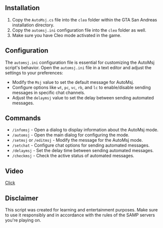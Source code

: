 ## Installation

1. Copy the `AutoMsj.cs` file into the `cleo` folder within the GTA San Andreas installation directory.
2. Copy the `automsj.ini` configuration file into the `cleo` folder as well.
3. Make sure you have Cleo mode activated in the game.

## Configuration

The `automsj.ini` configuration file is essential for customizing the AutoMsj script's behavior. Open the `automsj.ini` file in a text editor and adjust the settings to your preferences:

- Modify the `Msj` value to set the default message for AutoMsj.
- Configure options like `wt`, `pc`, `vc`, `rb`, and `lc` to enable/disable sending messages in specific chat channels.
- Adjust the `delaymsj` value to set the delay between sending automated messages.

## Commands

- `/infomsj` - Open a dialog to display information about the AutoMsj mode.
- `/automsj` - Open the main dialog for configuring the mode.
- `/setmsj` or `/editmsj` - Modify the message for the AutoMsj mode.
- `/setchat` - Configure chat options for sending automated messages.
- `/delaymsj` - Set the delay time between sending automated messages.
- `/checkmsj` - Check the active status of automated messages.

## Video

[Click](https://www.youtube.com/watch?v=GTqo9jQ-7sw)

## Disclaimer

This script was created for learning and entertainment purposes. Make sure to use it responsibly and in accordance with the rules of the SAMP servers you're playing on.  
